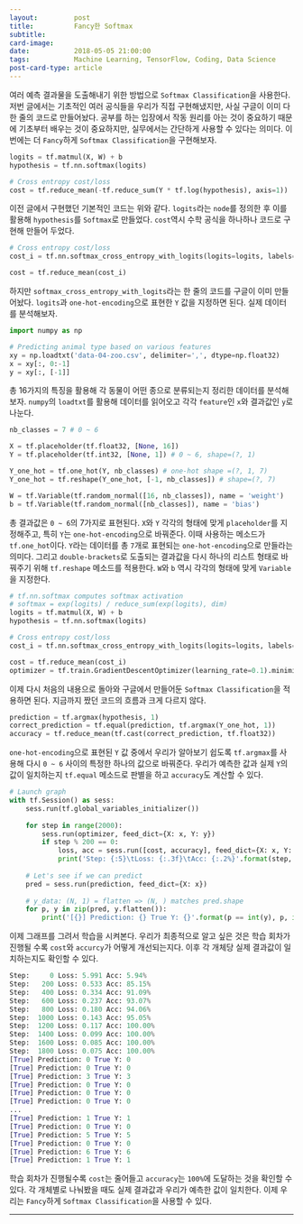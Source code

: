```yaml
---
layout:    	 	post
title:      	Fancy한 Softmax
subtitle:   	
card-image: 	
date:       	2018-05-05 21:00:00
tags:       	Machine Learning, TensorFlow, Coding, Data Science
post-card-type: article
---
```


여러 예측 결과물을 도출해내기 위한 방법으로 ```Softmax Classification```을 사용한다. 저번 글에서는 기초적인 여러 공식들을 우리가 직접 구현해냈지만, 사실 구글이 이미 다 한 줄의 코드로 만들어놨다. 공부를 하는 입장에서 작동 원리를 아는 것이 중요하기 때문에 기초부터 배우는 것이 중요하지만, 실무에서는 간단하게 사용할 수 있다는 의미다. 이번에는 더 ```Fancy```하게 ```Softmax Classification```을 구현해보자.
```python
logits = tf.matmul(X, W) + b
hypothesis = tf.nn.softmax(logits)

# Cross entropy cost/loss
cost = tf.reduce_mean(-tf.reduce_sum(Y * tf.log(hypothesis), axis=1))
```
이전 글에서 구현했던 기본적인 코드는 위와 같다. ```logits```라는 ```node```를 정의한 후 이를 활용해 ```hypothesis```를 ```Softmax```로 만들었다. ```cost```역시 수학 공식을 하나하나 코드로 구현해 만들어 두었다.
```python
# Cross entropy cost/loss
cost_i = tf.nn.softmax_cross_entropy_with_logits(logits=logits, labels=Y_one_hot)

cost = tf.reduce_mean(cost_i)
```
하지만 ```softmax_cross_entropy_with_logits```라는 한 줄의 코드를 구글이 이미 만들어놨다. ```logits```과 ```one-hot-encoding```으로 표현한 ```Y``` 값을 지정하면 된다. 실제 데이터를 분석해보자.
```python
import numpy as np

# Predicting animal type based on various features
xy = np.loadtxt('data-04-zoo.csv', delimiter=',', dtype=np.float32)
x = xy[:, 0:-1]
y = xy[:, [-1]]
```
총 16가지의 특징을 활용해 각 동물이 어떤 종으로 분류되는지 정리한 데이터를 분석해보자. ```numpy```의 ```loadtxt```를 활용해 데이터를 읽어오고 각각 ```feature```인 ```x```와 결과값인 ```y```로 나눈다.
```python
nb_classes = 7 # 0 ~ 6

X = tf.placeholder(tf.float32, [None, 16])
Y = tf.placeholder(tf.int32, [None, 1]) # 0 ~ 6, shape=(?, 1)

Y_one_hot = tf.one_hot(Y, nb_classes) # one-hot shape =(?, 1, 7)
Y_one_hot = tf.reshape(Y_one_hot, [-1, nb_classes]) # shape=(?, 7)

W = tf.Variable(tf.random_normal([16, nb_classes]), name = 'weight')
b = tf.Variable(tf.random_normal([nb_classes]), name = 'bias')
```
총 결과값은 ```0 ~ 6```의 7가지로 표현된다. ```X```와 ```Y``` 각각의 형태에 맞게 ```placeholder```를 지정해주고, 특히 ```Y```는 ```one-hot-encoding```으로 바꿔준다. 이때 사용하는 메소드가 ```tf.one_hot```이다. ```Y```라는 데이터를 총 ```7```개로 표현되는 ```one-hot-encoding```으로 만들라는 의미다. 그리고 ```double-brackets```로 도출되는 결과값을 다시 하나의 리스트 형태로 바꿔주기 위해 ```tf.reshape``` 메소드를 적용한다. ```W```와 ```b``` 역시 각각의 형태에 맞게 ```Variable```을 지정한다.
```python
# tf.nn.softmax computes softmax activation
# softmax = exp(logits) / reduce_sum(exp(logits), dim)
logits = tf.matmul(X, W) + b
hypothesis = tf.nn.softmax(logits)

# Cross entropy cost/loss
cost_i = tf.nn.softmax_cross_entropy_with_logits(logits=logits, labels=Y_one_hot)

cost = tf.reduce_mean(cost_i)
optimizer = tf.train.GradientDescentOptimizer(learning_rate=0.1).minimize(cost)
```
이제 다시 처음의 내용으로 돌아와 구글에서 만들어둔 ```Softmax Classification```을 적용하면 된다. 지금까지 짰던 코드의 흐름과 크게 다르지 않다.
```python
prediction = tf.argmax(hypothesis, 1)
correct_prediction = tf.equal(prediction, tf.argmax(Y_one_hot, 1))
accuracy = tf.reduce_mean(tf.cast(correct_prediction, tf.float32))
```
```one-hot-encoding```으로 표현된 ```Y``` 값 중에서 우리가 알아보기 쉽도록 ```tf.argmax```를 사용해 다시 ```0 ~ 6``` 사이의 특정한 하나의 값으로 바꿔준다. 우리가 예측한 값과 실제 ```Y```의 값이 일치하는지 ```tf.equal``` 메소드로 판별을 하고 ```accuracy```도 계산할 수 있다.
```python
# Launch graph
with tf.Session() as sess:
    sess.run(tf.global_variables_initializer())
    
    for step in range(2000):
        sess.run(optimizer, feed_dict={X: x, Y: y})
        if step % 200 == 0:
            loss, acc = sess.run([cost, accuracy], feed_dict={X: x, Y: y})
            print('Step: {:5}\tLoss: {:.3f}\tAcc: {:.2%}'.format(step, loss, acc))
            
    # Let's see if we can predict
    pred = sess.run(prediction, feed_dict={X: x})
    
    # y_data: (N, 1) = flatten => (N, ) matches pred.shape
    for p, y in zip(pred, y.flatten()):
        print('[{}] Prediction: {} True Y: {}'.format(p == int(y), p, int(y)))
```
이제 그래프를 그려서 학습을 시켜본다. 우리가 최종적으로 알고 싶은 것은 학습 회차가 진행될 수록 ```cost```와 ```accurcy```가 어떻게 개선되는지다. 이후 각 개체당 실제 결과값이 일치하는지도 확인할 수 있다.
```python
Step:     0	Loss: 5.991	Acc: 5.94%
Step:   200	Loss: 0.533	Acc: 85.15%
Step:   400	Loss: 0.334	Acc: 91.09%
Step:   600	Loss: 0.237	Acc: 93.07%
Step:   800	Loss: 0.180	Acc: 94.06%
Step:  1000	Loss: 0.143	Acc: 95.05%
Step:  1200	Loss: 0.117	Acc: 100.00%
Step:  1400	Loss: 0.099	Acc: 100.00%
Step:  1600	Loss: 0.085	Acc: 100.00%
Step:  1800	Loss: 0.075	Acc: 100.00%
[True] Prediction: 0 True Y: 0
[True] Prediction: 0 True Y: 0
[True] Prediction: 3 True Y: 3
[True] Prediction: 0 True Y: 0
[True] Prediction: 0 True Y: 0
[True] Prediction: 0 True Y: 0
...
[True] Prediction: 1 True Y: 1
[True] Prediction: 0 True Y: 0
[True] Prediction: 5 True Y: 5
[True] Prediction: 0 True Y: 0
[True] Prediction: 6 True Y: 6
[True] Prediction: 1 True Y: 1
```
학습 회차가 진행될수록 ```cost```는 줄어들고 ```accuracy```는 ```100%```에 도달하는 것을 확인할 수 있다. 각 개체별로 나눠봤을 때도 실제 결과값과 우리가 예측한 값이 일치한다. 이제 우리는 ```Fancy```하게 ```Softmax Classification```을 사용할 수 있다.

---